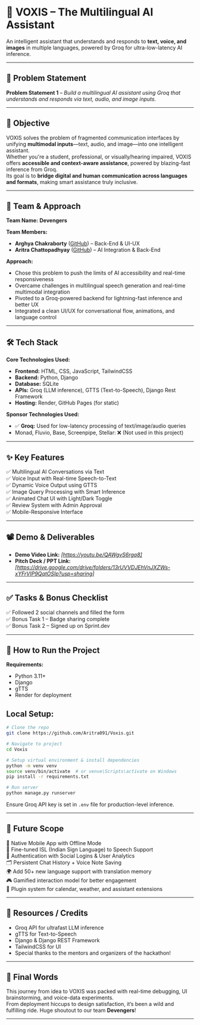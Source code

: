# **🚀 VOXIS – The Multilingual AI Assistant**  
An intelligent assistant that understands and responds to **text, voice, and images** in multiple languages, powered by Groq for ultra-low-latency AI inference.

---

## **📌 Problem Statement**  
**Problem Statement 1** – *Build a multilingual AI assistant using Groq that understands and responds via text, audio, and image inputs.*

---

## **🎯 Objective**  
VOXIS solves the problem of fragmented communication interfaces by unifying **multimodal inputs**—text, audio, and image—into one intelligent assistant.  
Whether you're a student, professional, or visually/hearing impaired, VOXIS offers **accessible and context-aware assistance**, powered by blazing-fast inference from Groq.  
Its goal is to **bridge digital and human communication across languages and formats**, making smart assistance truly inclusive.

---

## **🧠 Team & Approach**  
**Team Name:** **Devengers**

**Team Members:**  
- **Arghya Chakraborty** ([GitHub](https://github.com/arghya45-dev)) – Back-End & UI-UX  
- **Aritra Chattopadhyay** ([GitHub](https://github.com/Aritra091)) – AI Integration & Back-End

**Approach:**  
- Chose this problem to push the limits of AI accessibility and real-time responsiveness  
- Overcame challenges in multilingual speech generation and real-time multimodal integration  
- Pivoted to a Groq-powered backend for lightning-fast inference and better UX  
- Integrated a clean UI/UX for conversational flow, animations, and language control

---

## **🛠️ Tech Stack**  
**Core Technologies Used:**

- **Frontend:** HTML, CSS, JavaScript, TailwindCSS  
- **Backend:** Python, Django  
- **Database:** SQLite  
- **APIs:** Groq (LLM inference), GTTS (Text-to-Speech), Django Rest Framework  
- **Hosting:** Render, GitHub Pages (for static)

**Sponsor Technologies Used:**  
- ✅ **Groq:** Used for low-latency processing of text/image/audio queries  
- Monad, Fluvio, Base, Screenpipe, Stellar: ❌ (Not used in this project)

---

## **✨ Key Features**  
✅ Multilingual AI Conversations via Text  
✅ Voice Input with Real-time Speech-to-Text  
✅ Dynamic Voice Output using GTTS  
✅ Image Query Processing with Smart Inference  
✅ Animated Chat UI with Light/Dark Toggle  
✅ Review System with Admin Approval  
✅ Mobile-Responsive Interface

---

## **📽️ Demo & Deliverables**  
- **Demo Video Link:** _[https://youtu.be/QAWgvS6rgq8]_  
- **Pitch Deck / PPT Link:** _[https://drive.google.com/drive/folders/13rUVVDJEhVnJXZWs-xYFrVIP9QqtOSIp?usp=sharing]_

---

## **✅ Tasks & Bonus Checklist**  
✅ Followed 2 social channels and filled the form  
✅ Bonus Task 1 – Badge sharing complete  
✅ Bonus Task 2 – Signed up on Sprint.dev

---

## **🧪 How to Run the Project**  
**Requirements:**  
- Python 3.11+  
- Django  
- gTTS  
- Render for deployment

## **Local Setup:**
```bash
# Clone the repo
git clone https://github.com/Aritra091/Voxis.git

# Navigate to project
cd Voxis

# Setup virtual environment & install dependencies
python -m venv venv
source venv/bin/activate  # or venve\Scripts\activate on Windows
pip install -r requirements.txt

# Run server
python manage.py runserver
```

Ensure Groq API key is set in `.env` file for production-level inference.

---

## **🧬 Future Scope**  
📱 Native Mobile App with Offline Mode  
🧠 Fine-tuned ISL (Indian Sign Language) to Speech Support  
🔐 Authentication with Social Logins & User Analytics  
🗂️ Persistent Chat History + Voice Note Saving  
🌍 Add 50+ new language support with translation memory  
🎮 Gamified interaction model for better engagement  
🧩 Plugin system for calendar, weather, and assistant extensions

---

## **📎 Resources / Credits**  
- Groq API for ultrafast LLM inference  
- gTTS for Text-to-Speech  
- Django & Django REST Framework  
- TailwindCSS for UI  
- Special thanks to the mentors and organizers of the hackathon!

---

## **🏁 Final Words**  
This journey from idea to VOXIS was packed with real-time debugging, UI brainstorming, and voice-data experiments.  
From deployment hiccups to design satisfaction, it’s been a wild and fulfilling ride. Huge shoutout to our team **Devengers**!

---
